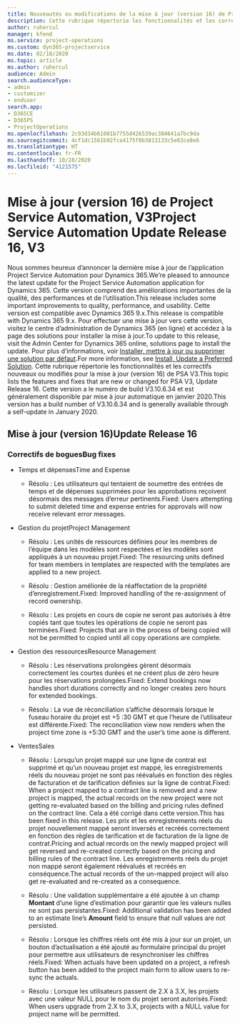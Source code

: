 ```yaml
---
title: Nouveautés ou modifications de la mise à jour (version 16) de Project Service Automation (correctif logiciel), V3
description: Cette rubrique répertorie les fonctionnalités et les correctifs disponibles pour la mise à jour (version 16) de Project Service Automation, V3.
author: ruhercul
manager: kfend
ms.service: project-operations
ms.custom: dyn365-projectservice
ms.date: 02/18/2020
ms.topic: article
ms.author: ruhercul
audience: Admin
search.audienceType:
- admin
- customizer
- enduser
search.app:
- D365CE
- D365PS
- ProjectOperations
ms.openlocfilehash: 2c93d34b61001b7755d426539ac384641a7bc9da
ms.sourcegitcommit: 4cf1dc1561b92fca4175f0b3813133c5e63ce8e6
ms.translationtype: HT
ms.contentlocale: fr-FR
ms.lasthandoff: 10/28/2020
ms.locfileid: "4121575"
---
```

# <a name="project-service-automation-update-release-16-v3"></a><span data-ttu-id="d39cb-103">Mise à jour (version 16) de Project Service Automation, V3</span><span class="sxs-lookup"><span data-stu-id="d39cb-103">Project Service Automation Update Release 16, V3</span></span>

<span data-ttu-id="d39cb-104">Nous sommes heureux d’annoncer la dernière mise à jour de l’application Project Service Automation pour Dynamics 365.</span><span class="sxs-lookup"><span data-stu-id="d39cb-104">We’re pleased to announce the latest update for the Project Service Automation application for Dynamics 365.</span></span> <span data-ttu-id="d39cb-105">Cette version comprend des améliorations importantes de la qualité, des performances et de l’utilisation.</span><span class="sxs-lookup"><span data-stu-id="d39cb-105">This release includes some important improvements to quality, performance, and usability.</span></span>  <span data-ttu-id="d39cb-106">Cette version est compatible avec Dynamics 365 9.x.</span><span class="sxs-lookup"><span data-stu-id="d39cb-106">This release is compatible with Dynamics 365 9.x.</span></span> <span data-ttu-id="d39cb-107">Pour effectuer une mise à jour vers cette version, visitez le centre d’administration de Dynamics 365 (en ligne) et accédez à la page des solutions pour installer la mise à jour.</span><span class="sxs-lookup"><span data-stu-id="d39cb-107">To update to this release, visit the Admin Center for Dynamics 365 online, solutions page to install the update.</span></span> <span data-ttu-id="d39cb-108">Pour plus d’informations, voir [Installer, mettre à jour ou supprimer une solution par défaut](https://docs.microsoft.com/dynamics365/project-service/upgrade-psa-home-page).</span><span class="sxs-lookup"><span data-stu-id="d39cb-108">For more information, see [Install, Update a Preferred Solution](https://docs.microsoft.com/dynamics365/project-service/upgrade-psa-home-page).</span></span>
<span data-ttu-id="d39cb-109">Cette rubrique répertorie les fonctionnalités et les correctifs nouveaux ou modifiés pour la mise à jour (version 16) de PSA V3.</span><span class="sxs-lookup"><span data-stu-id="d39cb-109">This topic lists the features and fixes that are new or changed for PSA V3, Update Release 16.</span></span> <span data-ttu-id="d39cb-110">Cette version a le numéro de build V3.10.6.34 et est généralement disponible par mise à jour automatique en janvier 2020.</span><span class="sxs-lookup"><span data-stu-id="d39cb-110">This version has a build number of V3.10.6.34 and is generally available through a self-update in January 2020.</span></span>


## <a name="update-release-16"></a><span data-ttu-id="d39cb-111">Mise à jour (version 16)</span><span class="sxs-lookup"><span data-stu-id="d39cb-111">Update Release 16</span></span>

### <a name="bug-fixes"></a><span data-ttu-id="d39cb-112">Correctifs de bogues</span><span class="sxs-lookup"><span data-stu-id="d39cb-112">Bug fixes</span></span>

-   <span data-ttu-id="d39cb-113">Temps et dépenses</span><span class="sxs-lookup"><span data-stu-id="d39cb-113">Time and Expense</span></span>

    -   <span data-ttu-id="d39cb-114">Résolu : Les utilisateurs qui tentaient de soumettre des entrées de temps et de dépenses supprimées pour les approbations reçoivent désormais des messages d’erreur pertinents.</span><span class="sxs-lookup"><span data-stu-id="d39cb-114">Fixed: Users attempting to submit deleted time and expense entries for approvals will now receive relevant error messages.</span></span>

-   <span data-ttu-id="d39cb-115">Gestion du projet</span><span class="sxs-lookup"><span data-stu-id="d39cb-115">Project Management</span></span>

    -   <span data-ttu-id="d39cb-116">Résolu : Les unités de ressources définies pour les membres de l’équipe dans les modèles sont respectées et les modèles sont appliqués à un nouveau projet.</span><span class="sxs-lookup"><span data-stu-id="d39cb-116">Fixed: The resourcing units defined for team members in templates are respected with the templates are applied to a new project.</span></span>

    -   <span data-ttu-id="d39cb-117">Résolu : Gestion améliorée de la réaffectation de la propriété d’enregistrement.</span><span class="sxs-lookup"><span data-stu-id="d39cb-117">Fixed: Improved handling of the re-assignment of record ownership.</span></span>

    -   <span data-ttu-id="d39cb-118">Résolu : Les projets en cours de copie ne seront pas autorisés à être copiés tant que toutes les opérations de copie ne seront pas terminées.</span><span class="sxs-lookup"><span data-stu-id="d39cb-118">Fixed: Projects that are in the process of being copied will not be permitted to copied until all copy operations are complete.</span></span>

-   <span data-ttu-id="d39cb-119">Gestion des ressources</span><span class="sxs-lookup"><span data-stu-id="d39cb-119">Resource Management</span></span>

    -   <span data-ttu-id="d39cb-120">Résolu : Les réservations prolongées gèrent désormais correctement les courtes durées et ne créent plus de zéro heure pour les réservations prolongées.</span><span class="sxs-lookup"><span data-stu-id="d39cb-120">Fixed: Extend bookings now handles short durations correctly and no longer creates zero hours for extended bookings.</span></span>

    -   <span data-ttu-id="d39cb-121">Résolu : La vue de réconciliation s’affiche désormais lorsque le fuseau horaire du projet est +5 :30 GMT et que l’heure de l’utilisateur est différente.</span><span class="sxs-lookup"><span data-stu-id="d39cb-121">Fixed: The reconciliation view now renders when the project time zone is +5:30 GMT and the user’s time aone is different.</span></span>

-   <span data-ttu-id="d39cb-122">Ventes</span><span class="sxs-lookup"><span data-stu-id="d39cb-122">Sales</span></span>

    -   <span data-ttu-id="d39cb-123">Résolu : Lorsqu’un projet mappé sur une ligne de contrat est supprimé et qu’un nouveau projet est mappé, les enregistrements réels du nouveau projet ne sont pas réévalués en fonction des règles de facturation et de tarification définies sur la ligne de contrat.</span><span class="sxs-lookup"><span data-stu-id="d39cb-123">Fixed: When a project mapped to a contract line is removed and a new project is mapped, the actual records on the new project were not getting re-evaluated based on the billing and pricing rules defined on the contract line.</span></span> <span data-ttu-id="d39cb-124">Cela a été corrigé dans cette version.</span><span class="sxs-lookup"><span data-stu-id="d39cb-124">This has been fixed in this release.</span></span> <span data-ttu-id="d39cb-125">Les prix et les enregistrements réels du projet nouvellement mappé seront inversés et recréés correctement en fonction des règles de tarification et de facturation de la ligne de contrat.</span><span class="sxs-lookup"><span data-stu-id="d39cb-125">Pricing and actual records on the newly mapped project will get reversed and re-created correctly based on the pricing and billing rules of the contract line.</span></span> <span data-ttu-id="d39cb-126">Les enregistrements réels du projet non mappé seront également réévalués et recréés en conséquence.</span><span class="sxs-lookup"><span data-stu-id="d39cb-126">The actual records of the un-mapped project will also get re-evaluated and re-created as a consequence.</span></span>

    -   <span data-ttu-id="d39cb-127">Résolu : Une validation supplémentaire a été ajoutée à un champ **Montant** d’une ligne d’estimation pour garantir que les valeurs nulles ne sont pas persistantes.</span><span class="sxs-lookup"><span data-stu-id="d39cb-127">Fixed: Additional validation has been added to an estimate line’s **Amount** field to ensure that null values are not persisted.</span></span>

    -   <span data-ttu-id="d39cb-128">Résolu : Lorsque les chiffres réels ont été mis à jour sur un projet, un bouton d’actualisation a été ajouté au formulaire principal du projet pour permettre aux utilisateurs de resynchroniser les chiffres réels.</span><span class="sxs-lookup"><span data-stu-id="d39cb-128">Fixed: When actuals have been updated on a project, a refresh button has been added to the project main form to allow users to re-sync the actuals.</span></span>

    -   <span data-ttu-id="d39cb-129">Résolu : Lorsque les utilisateurs passent de 2.X à 3.X, les projets avec une valeur NULL pour le nom du projet seront autorisés.</span><span class="sxs-lookup"><span data-stu-id="d39cb-129">Fixed: When users upgrade from 2.X to 3.X, projects with a NULL value for project name will be permitted.</span></span>

